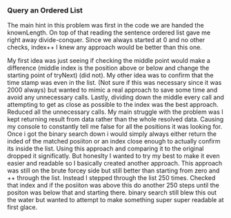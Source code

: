 ### Query an Ordered List

The main hint in this problem was first in the code we are handed the knownLength. On top of that reading the sentence ordered list gave me right away divide-conquer. Since we always started at 0 and no other checks, index++ I knew any approach would be better than this one.

My first idea was just seeing if checking the middle point would make a difference (middle index is the position above or below and change the starting point of tryNext) (did not). My other idea was to confirm that the time stamp was even in the list. (Not sure if this was necessary since it was 2000 always) but wanted to mimic a real approach to save some time and avoid any unnecessary calls. Lastly, dividing down the middle every call and attempting to get as close as possible to the index was the best approach. Reduced all the unnecessary calls. My main struggle with the problem was I kept returning result from data rather than the whole resolved data. Causing my console to constantly tell me false for all the positions it was looking for. Once i got the binary search down i would simply always either return the inded of the matched posiiton or an index close enough to actually confirm its inside the list. Using this approach and comparing it to the original dropped it significatly. But honeslty I wanted to try my best to make it even easier and readable so I basically created another approach. This approach was still on the brute forcey side but still better than starting from zero and ++ through the list. Instead I stepped through the list 250 times. Checked that index and if the posiiton was above this do another 250 steps until the positon was below that and starting there. binary search still blew this out the water but wanted to attempt to make something super super readable at first glace.
